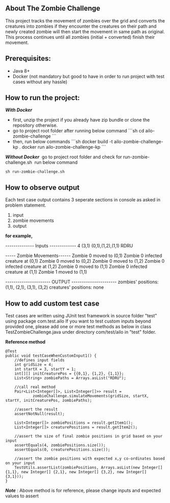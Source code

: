 ## About The Zombie Challenge
This project tracks the movement of zombies over the grid and converts the creatures into zombies if they encounter the creatures on their path and newly created zombie will then start the movement in same path as original. This process continues until all zombies (initial + converted) finish their movement.

## Prerequisites:
- Java 8+
- Docker (not mandatory but good to have in order to run project with test cases without any hassle)

## How to run the project:
***With Docker***
<ul>
	<li>first, unzip the project if you already have zip bundle or clone the repository otherwise.</li>
	<li>go to project root folder after running below command
	   ```sh
	   cd ailo-zombie-challenge
	   ```
	</li>
	<li>then, run below commands
	   ```sh
	   docker build -t ailo-zombie-challenge-kp .
	   docker run ailo-zombie-challenge-kp
	   ```
	</li>
</ul>

***Without Docker***&nbsp;
go to project root folder and check for run-zombie-challenge.sh&nbsp;
run below command&nbsp;
  ```
  sh run-zombie-challenge.sh
  ````

## How to observe output
Each test case output contains 3 seperate sections in console as asked in problem statement.
1. input
2. zombie movements
3. output

**for example,**

-------------- Inputs -------------
4
(3,1)
(0,1),(1,2),(1,1)
RDRU

----- Zombie Movements------
Zombie 0 moved to (0,1)
Zombie 0 infected creature at (0,1)
Zombie 0 moved to (0,2)
Zombie 0 moved to (1,2)
Zombie 0 infected creature at (1,2)
Zombie 0 moved to (1,1)
Zombie 0 infected creature at (1,1)
Zombie 1 moved to (1,1)

----------------------  OUTPUT  ----------------------
zombies' positions:
(1,1), (2,1), (3,1), (3,2)
creatures' positions:
none

## How to add custom test case
Test cases are written using JUnit test framework in source folder "test" using package com.test.ailo
If you want to test custom inputs beyond provided one, please add one or more test methods as below in class TestZombieChallenge.java under directory com/test/ailo in "test" folder.

**Reference method**

    @Test
	public void testCaseWhenCustomInput1() {
	    //defines input fields
		int gridSize = 4;
		int startX = 3, startY = 1;
		int[][] initCreaturePos = {{0,1}, {1,2}, {1,1}};
		List<String> zombiePaths = Arrays.asList("RDRU");
		
		//call real method
		Pair<List<Integer[]>, List<Integer[]>> result = 
				zombieChallenge.simulateMovements(gridSize, startX, startY, initCreaturePos, zombiePaths);
				
		//assert the result
		assertNotNull(result);
		
		List<Integer[]> zombiePositions = result.getItem1();
		List<Integer[]> creaturePositions = result.getItem2();
		
		//assert the size of final zombie positions in grid based on your input
		assertEquals(4, zombiePositions.size());
		assertEquals(0, creaturePositions.size());

        //assert the zombie positions with expected x,y co-ordinates based on your input
		TestUtils.assertList(zombiePositions, Arrays.asList(new Integer[] {1,1}, new Integer[] {2,1}, new Integer[] {3,2}, new Integer[] {3,1}));
	}

***Note*** : Above method is for reference, please change inputs and expected values to assert
